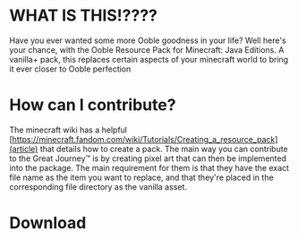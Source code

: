 # WHAT IS THIS!????
Have you ever wanted some more Ooble goodness in your life? Well here's your chance, with the Ooble Resource Pack for Minecraft: Java Editions. A vanilla+ pack, this replaces certain aspects of your minecraft world to bring it ever closer to Ooble perfection
# How can I contribute?
The minecraft wiki has a helpful [https://minecraft.fandom.com/wiki/Tutorials/Creating_a_resource_pack](article) that details how to create a pack. The main way you can contribute to the Great Journey™ is by creating pixel art that can then be implemented into the package. The main requirement for them is that they have the exact file name as the item you want to replace, and that they're placed in the corresponding file directory as the vanilla asset.
# Download
